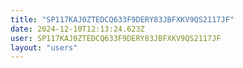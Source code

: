 ```yaml
---
title: "SP117KAJ0ZTEDCQ633F9DERY83JBFXKV9QS2117JF"
date: 2024-12-10T12:13:24.623Z
user: SP117KAJ0ZTEDCQ633F9DERY83JBFXKV9QS2117JF
layout: "users"
---
```

    